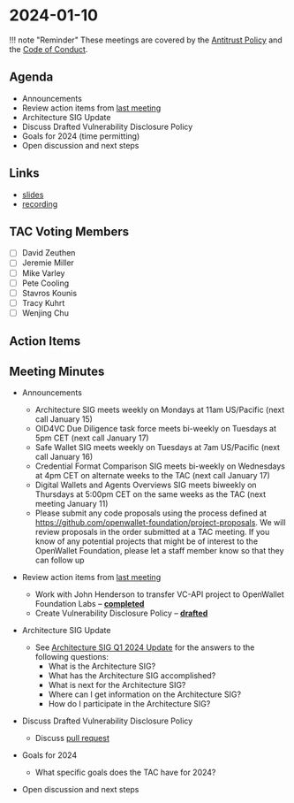 # 2024-01-10

!!! note "Reminder"
    These meetings are covered by the [Antitrust Policy](../../governance/antitrust.md) and the [Code of Conduct](../../governance/code-of-conduct.md).

## Agenda
- Announcements
- Review action items from [last meeting](../../2023/2023-12-13/#action-items)
- Architecture SIG Update
- Discuss Drafted Vulnerability Disclosure Policy
- Goals for 2024 (time permitting)
- Open discussion and next steps

## Links
- [slides](https://docs.google.com/presentation/d/1tYi_KiqFlQSYBEKSEfPZ4YjzmVWcikOmv0V6F5Tzyyo/edit?usp=sharing)
- [recording]()

## TAC Voting Members

- [ ] David Zeuthen
- [ ] Jeremie Miller
- [ ] Mike Varley
- [ ] Pete Cooling
- [ ] Stavros Kounis
- [ ] Tracy Kuhrt
- [ ] Wenjing Chu

## Action Items

## Meeting Minutes
- Announcements
    - Architecture SIG  meets weekly on Mondays at 11am US/Pacific (next call January 15)
    - OID4VC Due Diligence task force meets bi-weekly on Tuesdays at 5pm CET (next call January 17)
    - Safe Wallet SIG meets weekly on Tuesdays at 7am US/Pacific (next call January 16)
    - Credential Format Comparison SIG meets bi-weekly on Wednesdays at 4pm CET on alternate weeks to the TAC (next call January 17)
    - Digital Wallets and Agents Overviews SIG meets biweekly on Thursdays at 5:00pm CET on the same weeks as the TAC (next meeting January 11)
    - Please submit any code proposals using the process defined at https://github.com/openwallet-foundation/project-proposals. We will review proposals in the order submitted at a TAC meeting. If you know of any potential projects that might be of interest to the OpenWallet Foundation, please let a staff member know so that they can follow up

- Review action items from [last meeting](../../2023/2023-12-13.md#action-items)
    - Work with John Henderson to transfer VC-API project to OpenWallet Foundation Labs – [**completed**](https://github.com/openwallet-foundation-labs/vc-api)
    - Create Vulnerability Disclosure Policy – [**drafted**](https://github.com/openwallet-foundation/tac/pull/92)

- Architecture SIG Update
    - See [Architecture SIG Q1 2024 Update](https://docs.google.com/presentation/d/1ruBVQTp2U9KTR9F9oH55o0ge9Sn0T_KR6utExQqD0Xc/edit?usp=sharing) for the answers to the following questions:
        - What is the Architecture SIG?
        - What has the Architecture SIG accomplished?
        - What is next for the Architecture SIG?
        - Where can I get information on the Architecture SIG?
        - How do I participate in the Architecture SIG?

- Discuss Drafted Vulnerability Disclosure Policy
    - Discuss [pull request](https://github.com/openwallet-foundation/tac/pull/92)

- Goals for 2024
    - What specific goals does the TAC have for 2024?

- Open discussion and next steps
